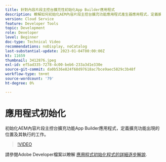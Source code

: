 ```yaml
---
title: 針對內容片段主控台擴充性初始化App Builder應用程式
description: 瞭解如何初始化AEM內容片段主控台擴充功能應用程式產生器應用程式，定義擴充功能出現的位置及其執行的工作。
version: Cloud Service
feature: Developer Tools
topic: Development
role: Developer
level: Beginner
doc-type: Technical Video
recommendations: noDisplay, noCatalog
last-substantial-update: 2023-01-04T00:00:00Z
kt: 11659
thumbnail: 3412876.jpeg
exl-id: ef5ad335-7278-4c00-beb6-233a3d1e330e
source-git-commit: da0b536e824f68d97618ac7bce9aec5829c3b48f
workflow-type: tm+mt
source-wordcount: '79'
ht-degree: 0%

---
```


# 應用程式初始化

初始化AEM內容片段主控台擴充功能App Builder應用程式，定義擴充功能出現的位置及其執行的工作。

>[!VIDEO](https://video.tv.adobe.com/v/3412876?quality=12&learn=on)

請參閱Adobe Developer檔案以瞭解 [應用程式初始化程式的詳細逐步解說](https://developer.adobe.com/uix/docs/services/aem-cf-console-admin/code-generation/#launch-code-generation-during-project-initialization).
